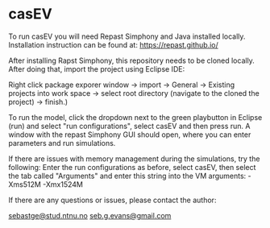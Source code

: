 # casEV

To run casEV you will need Repast Simphony and Java installed locally. Installation instruction can be found at: https://repast.github.io/

After installing Rapst Simphony, this repository needs to be cloned locally. After doing that, import the project using Eclipse IDE:

Right click package exporer window -> import -> General -> Existing projects into work space -> select root directory (navigate to the cloned the project) -> finish.)

To run the model, click the dropdown next to the green playbutton in Eclipse (run) and select "run configurations", select casEV and then press run. A window with the repast Simphony GUI should open, where you can enter parameters and run simulations.

If there are issues with memory management during the simulations, try the following:
Enter the run configurations as before, select casEV, then select the tab called "Arguments" and enter this string into the VM arguments: -Xms512M -Xmx1524M

If there are any questions or issues, please contact the author:

sebastge@stud.ntnu.no
seb.g.evans@gmail.com
